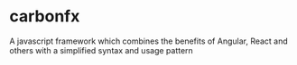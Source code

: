 # carbonfx
A javascript framework which combines the benefits of Angular, React and others with a simplified syntax and usage pattern

